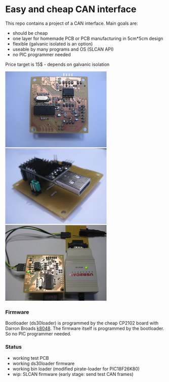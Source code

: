 Easy and cheap CAN interface
============================

This repo contains a project of a CAN interface. Main goals are:
- should be cheap
- one layer for homemade PCB or PCB manufacturing in 5cm\*5cm design
- flexible (galvanic isolated is an option)
- useable by many programs and OS (SLCAN API)
- no PIC programmer needed

Price target is 15$ - depends on galvanic isolation 

[![alt text](https://github.com/GBert/EasyCAN/blob/master/pictures/easy_can_board_front_t.jpg "PCB front")](https://github.com/GBert/EasyCAN/blob/master/pictures/easy_can_board_front.jpg)
[![alt text](https://github.com/GBert/EasyCAN/blob/master/pictures/easy_can_board_back_t.jpg "PCB back including CP2102")](https://github.com/GBert/EasyCAN/blob/master/pictures/easy_can_board_back.jpg)
[![alt text](https://github.com/GBert/EasyCAN/blob/master/pictures/easy_can-test_setup_t.jpg "EasyCAN test setup")](https://github.com/GBert/EasyCAN/blob/master/pictures/easy_can-test_setup.jpg)


### Firmware

Bootloader (ds30loader) is programmed by the cheap CP2102 board with Darron Broads [k8048](http://dev.kewl.org/k8048/Doc/). The
firmware itself is programmed by the bootloader. So no PIC programmer needed.

### Status

- working test PCB
- working ds30loader firmware
- working bin loader (modified pirate-loader for PIC18F26K80)
- wip: SLCAN firmware (early stage: send test CAN frames)

